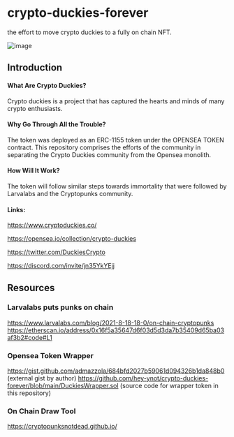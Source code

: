 # crypto-duckies-forever
the effort to move crypto duckies to a fully on chain NFT.

![image](https://user-images.githubusercontent.com/83661891/132594277-de578e82-cffb-429f-aa5d-ae49688a5640.png)




## Introduction

#### What Are Crypto Duckies?
Crypto duckies is a project that has captured the hearts and minds of many crypto enthusiasts. 


#### Why Go Through All the Trouble?
The token was deployed as an ERC-1155 token under the OPENSEA TOKEN contract.
This repository comprises the efforts of the community in separating the Crypto Duckies community from the Opensea monolith. 

#### How Will It Work?
The token will follow similar steps towards immortality that were followed by Larvalabs and the Cryptopunks community.


#### Links:
https://www.cryptoduckies.co/

https://opensea.io/collection/crypto-duckies

https://twitter.com/DuckiesCrypto

https://discord.com/invite/jn35YkYEjj





## Resources

### Larvalabs puts punks on chain
https://www.larvalabs.com/blog/2021-8-18-18-0/on-chain-cryptopunks
https://etherscan.io/address/0x16f5a35647d6f03d5d3da7b35409d65ba03af3b2#code#L1


### Opensea Token Wrapper


https://gist.github.com/admazzola/684bfd2027b59061d094326b1da848b0 (external gist by author)
https://github.com/hey-ynot/crypto-duckies-forever/blob/main/DuckiesWrapper.sol (source code for wrapper token in this repository)


### On Chain Draw Tool
https://cryptopunksnotdead.github.io/
